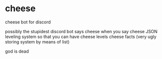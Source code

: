 # cheese
cheese bot for discord


possibly the stupidest discord bot
says cheese when you say cheese
JSON leveling system so that you can have cheese levels
cheese facts (very ugly storing system by means of list)

god is dead
